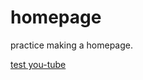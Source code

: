 # homepage
practice
making a homepage.

[test you-tube](https://www.youtube.com/watch?v=8j0UDiN7my4&t=4s)
